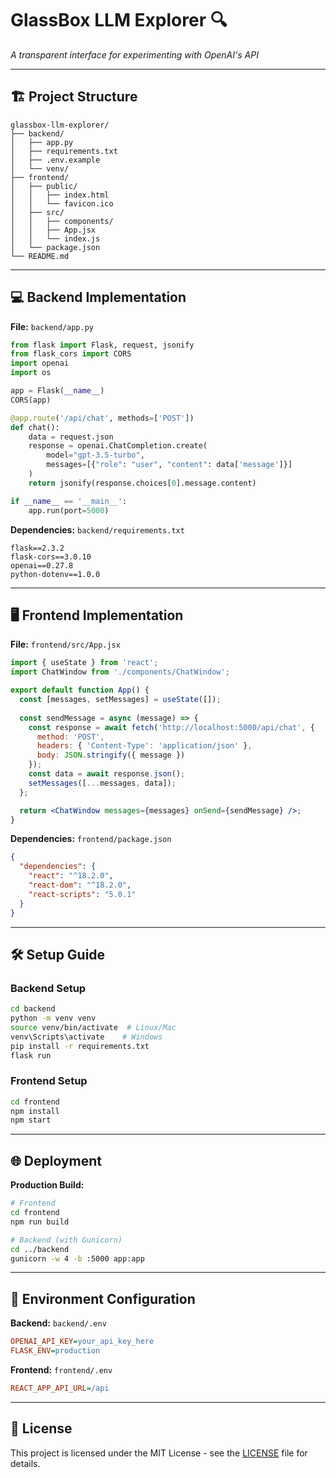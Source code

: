 # GlassBox LLM Explorer 🔍  
*A transparent interface for experimenting with OpenAI's API*

---

## 🏗️ **Project Structure**  
```text
glassbox-llm-explorer/
├── backend/
│   ├── app.py
│   ├── requirements.txt
│   ├── .env.example
│   └── venv/
├── frontend/
│   ├── public/
│   │   ├── index.html
│   │   └── favicon.ico
│   ├── src/
│   │   ├── components/
│   │   ├── App.jsx
│   │   └── index.js
│   └── package.json
└── README.md
```

---

## 💻 **Backend Implementation**  
**File:** `backend/app.py`  
```python
from flask import Flask, request, jsonify
from flask_cors import CORS
import openai
import os

app = Flask(__name__)
CORS(app)

@app.route('/api/chat', methods=['POST'])
def chat():
    data = request.json
    response = openai.ChatCompletion.create(
        model="gpt-3.5-turbo",
        messages=[{"role": "user", "content": data['message']}]
    )
    return jsonify(response.choices[0].message.content)

if __name__ == '__main__':
    app.run(port=5000)
```

**Dependencies:** `backend/requirements.txt`  
```text
flask==2.3.2
flask-cors==3.0.10
openai==0.27.8
python-dotenv==1.0.0
```

---

## 🖥️ **Frontend Implementation**  
**File:** `frontend/src/App.jsx`  
```jsx
import { useState } from 'react';
import ChatWindow from './components/ChatWindow';

export default function App() {
  const [messages, setMessages] = useState([]);
  
  const sendMessage = async (message) => {
    const response = await fetch('http://localhost:5000/api/chat', {
      method: 'POST',
      headers: { 'Content-Type': 'application/json' },
      body: JSON.stringify({ message })
    });
    const data = await response.json();
    setMessages([...messages, data]);
  };

  return <ChatWindow messages={messages} onSend={sendMessage} />;
}
```

**Dependencies:** `frontend/package.json`  
```json
{
  "dependencies": {
    "react": "^18.2.0",
    "react-dom": "^18.2.0",
    "react-scripts": "5.0.1"
  }
}
```

---

## 🛠️ **Setup Guide**  

### **Backend Setup**  
```bash
cd backend
python -m venv venv
source venv/bin/activate  # Linux/Mac
venv\Scripts\activate    # Windows
pip install -r requirements.txt
flask run
```

### **Frontend Setup**  
```bash
cd frontend
npm install
npm start
```

---

## 🌐 **Deployment**  
**Production Build:**  
```bash
# Frontend
cd frontend
npm run build

# Backend (with Gunicorn)
cd ../backend
gunicorn -w 4 -b :5000 app:app
```

---

## 🔐 **Environment Configuration**  
**Backend:** `backend/.env`  
```ini
OPENAI_API_KEY=your_api_key_here
FLASK_ENV=production
```

**Frontend:** `frontend/.env`  
```ini
REACT_APP_API_URL=/api
```

---

## 📜 **License**  
This project is licensed under the MIT License - see the [LICENSE](LICENSE) file for details.
